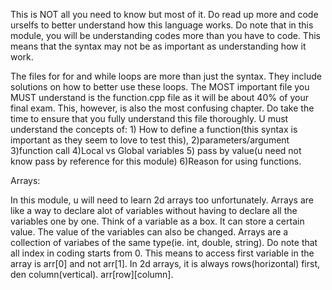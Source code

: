 This is NOT all you need to know but most of it. Do read up more and code urselfs to better understand how this language works. Do note that in this module, you will be understanding codes more than you have to code. This means that the syntax may not be as important as understanding how it work.


The files for for and while loops are more than just the syntax. They include solutions on how to better use these loops. The MOST important file you MUST understand is the function.cpp file as it will be about 40% of your final exam. This, however, is also the most confusing chapter. Do take the time to ensure that you fully understand this file thoroughly. U must understand the concepts of: 1) How to define a function(this syntax is important as they seem to love to test this),  2)parameters/argument 3)function call 4)Local vs Global variables 5) pass by value(u need not know pass by reference for this module) 6)Reason for using functions.

Arrays:

In this module, u will need to learn 2d arrays too unfortunately. Arrays are like a way to declare alot of variables without having to declare all the variables one by one. Think of a variable as a box. It can store a certain value. The value of the variables can also be changed. Arrays are a collection of variabes of the same type(ie. int, double, string). Do note that all index in coding starts from 0. This means to access first variable in the array is arr[0] and not arr[1]. In 2d arrays, it is always rows(horizontal) first, den column(vertical). arr[row][column].
